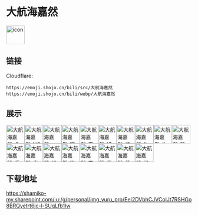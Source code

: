 # 大航海嘉然
<img src="https://emoji.shojo.cn/bili/src/大航海嘉然/icon.png" width="50" height="50" alt="icon">

## 链接
Cloudflare:
```
https://emoji.shojo.cn/bili/src/大航海嘉然
https://emoji.shojo.cn/bili/webp/大航海嘉然
```
## 展示
<img src="https://emoji.shojo.cn/bili/src/大航海嘉然/大航海嘉然-？？？.png" width="50" height="50" alt="大航海嘉然-？？？"><img src="https://emoji.shojo.cn/bili/src/大航海嘉然/大航海嘉然-NO.png" width="50" height="50" alt="大航海嘉然-NO"><img src="https://emoji.shojo.cn/bili/src/大航海嘉然/大航海嘉然-YYDS.png" width="50" height="50" alt="大航海嘉然-YYDS"><img src="https://emoji.shojo.cn/bili/src/大航海嘉然/大航海嘉然-饿了.png" width="50" height="50" alt="大航海嘉然-饿了"><img src="https://emoji.shojo.cn/bili/src/大航海嘉然/大航海嘉然-干饭.png" width="50" height="50" alt="大航海嘉然-干饭"><img src="https://emoji.shojo.cn/bili/src/大航海嘉然/大航海嘉然-好耶.png" width="50" height="50" alt="大航海嘉然-好耶"><img src="https://emoji.shojo.cn/bili/src/大航海嘉然/大航海嘉然-柠檬.png" width="50" height="50" alt="大航海嘉然-柠檬"><img src="https://emoji.shojo.cn/bili/src/大航海嘉然/大航海嘉然-生气.png" width="50" height="50" alt="大航海嘉然-生气"><img src="https://emoji.shojo.cn/bili/src/大航海嘉然/大航海嘉然-失意.png" width="50" height="50" alt="大航海嘉然-失意"><img src="https://emoji.shojo.cn/bili/src/大航海嘉然/大航海嘉然-晚安.png" width="50" height="50" alt="大航海嘉然-晚安"><img src="https://emoji.shojo.cn/bili/src/大航海嘉然/大航海嘉然-委屈.png" width="50" height="50" alt="大航海嘉然-委屈"><img src="https://emoji.shojo.cn/bili/src/大航海嘉然/大航海嘉然-喜欢.png" width="50" height="50" alt="大航海嘉然-喜欢"><img src="https://emoji.shojo.cn/bili/src/大航海嘉然/大航海嘉然-想你.png" width="50" height="50" alt="大航海嘉然-想你"><img src="https://emoji.shojo.cn/bili/src/大航海嘉然/大航海嘉然-原来如此.png" width="50" height="50" alt="大航海嘉然-原来如此"><img src="https://emoji.shojo.cn/bili/src/大航海嘉然/大航海嘉然-震撼.png" width="50" height="50" alt="大航海嘉然-震撼"><img src="https://emoji.shojo.cn/bili/src/大航海嘉然/大航海嘉然-草莓.png" width="50" height="50" alt="大航海嘉然-草莓"><img src="https://emoji.shojo.cn/bili/src/大航海嘉然/大航海嘉然-黄豆流汗.png" width="50" height="50" alt="大航海嘉然-黄豆流汗"><img src="https://emoji.shojo.cn/bili/src/大航海嘉然/大航海嘉然-可爱捏.png" width="50" height="50" alt="大航海嘉然-可爱捏">

## 下载地址

https://shamiko-my.sharepoint.com/:u:/g/personal/img_yuru_pro/EeI2DVbhCJVCoIJt7RSHGo8BRQyetrt6jc-l-SUqLfb1Iw